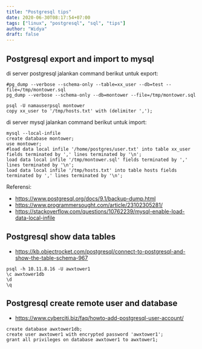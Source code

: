 ```yaml
---
title: "Postgresql tips"
date: 2020-06-30T08:17:54+07:00
tags: ["linux", "postgresql", "sql", "tips"]
author: "Widya"
draft: false
---
```


## Postgresql export and import to mysql
di server postgresql jalankan command berikut untuk export:
```
#pg_dump --verbose --schema-only --table=xx_user --db=test --file=/tmp/montower.sql
pg_dump --verbose --schema-only --db=montower --file=/tmp/montower.sql

psql -U namauserpsql montower
copy xx_user to '/tmp/hosts.txt' with (delimiter ',');
```
di server mysql jalankan command berikut untuk import:
```
mysql --local-infile
create database montower;
use montower;
#load data local infile '/home/postgres/user.txt' into table xx_user fields terminated by ',' lines terminated by '\n';
load data local infile '/tmp/montower.sql' fields terminated by ',' lines terminated by '\n';
load data local infile '/tmp/hosts.txt' into table hosts fields terminated by ',' lines terminated by '\n';
```

Referensi:

* https://www.postgresql.org/docs/9.1/backup-dump.html
* https://www.programmersought.com/article/23102305281/
* https://stackoverflow.com/questions/10762239/mysql-enable-load-data-local-infile

## Postgresql show data tables
* https://kb.objectrocket.com/postgresql/connect-to-postgresql-and-show-the-table-schema-967
```
psql -h 10.11.8.16 -U awxtower1
\c awxtower1db
\d
\q
```

## Postgresql create remote user and database
* https://www.cyberciti.biz/faq/howto-add-postgresql-user-account/
```
create database awxtower1db;
create user awxtower1 with encrypted password 'awxtower1';
grant all privileges on database awxtower1 to awxtower1;
```

